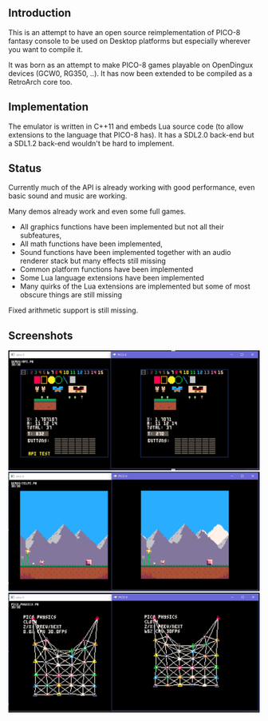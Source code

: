 ## Introduction

This is an attempt to have an open source reimplementation of PICO-8 fantasy console to be used on Desktop platforms but especially wherever you want to compile it.

It was born as an attempt to make PICO-8 games playable on OpenDingux devices (GCW0, RG350, ..).
It has now been extended to be compiled as a RetroArch core too.

## Implementation

The emulator is written in C++11 and embeds Lua source code (to allow extensions to the language that PICO-8 has). It has a SDL2.0 back-end but a SDL1.2 back-end wouldn't be hard to implement.

## Status

Currently much of the API is already working with good performance, even basic sound and music are working.

Many demos already work and even some full games.

- All graphics functions have been implemented but not all their subfeatures,
- All math functions have been implemented,
- Sound functions have been implemented together with an audio renderer stack but many effects still missing
- Common platform functions have been implemented
- Some Lua language extensions have been implemented
- Many quirks of the Lua extensions are implemented but some of most obscure things are still missing

Fixed arithmetic support is still missing.

## Screenshots

![](projects/screenshots/screenshot1.png)
![](projects/screenshots/screenshot2.png)
![](projects/screenshots/screenshot3.png)
